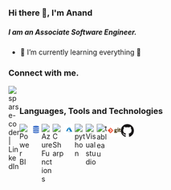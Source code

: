 ### Hi there 👋, I'm Anand

##### I am an Associate Software Engineer.
- 🌱 I’m currently learning everything 🤣


### Connect with me.

[<img align="left" alt="sparse-coder | LinkedIn" width="22px" src="https://cdn.jsdelivr.net/npm/simple-icons@v3/icons/linkedin.svg" />][linkedin]

<br/>

### Languages, Tools and Technologies
<img align="left" alt="Power BI" width="22px" src="https://cdn.jsdelivr.net/npm/simple-icons@v3/icons/powerbi.svg" />

<img align="left" alt="SQL" width="22px" src="https://raw.githubusercontent.com/github/explore/80688e429a7d4ef2fca1e82350fe8e3517d3494d/topics/sql/sql.png" />

<img align="left" alt="Azure Functions" width="22px" src="https://cdn.jsdelivr.net/npm/simple-icons@3.12.0/icons/azurefunctions.svg" />

<img align="left" alt="C Sharp" width="22px" src="https://cdn.jsdelivr.net/npm/simple-icons@3.12.0/icons/csharp.svg" />

<img align="left" alt="Azure" width="22px" src="https://raw.githubusercontent.com/github/explore/80688e429a7d4ef2fca1e82350fe8e3517d3494d/topics/azure/azure.png" />

<img align="left" alt="python" width="22px" src="https://cdn.jsdelivr.net/npm/simple-icons@3.12.0/icons/python.svg" />

<img align="left" alt="Visual studio" width="22px" src="https://cdn.jsdelivr.net/npm/simple-icons@3.12.0/icons/visualstudio.svg" />

<img align="left" alt="tableau" width="22px" src="https://cdn.jsdelivr.net/npm/simple-icons@3.12.0/icons/tableau.svg" />

<img align="left" alt="Git" width="26px" src="https://raw.githubusercontent.com/github/explore/80688e429a7d4ef2fca1e82350fe8e3517d3494d/topics/git/git.png" />

<img align="left" alt="GitHub" width="26px" src="https://raw.githubusercontent.com/github/explore/78df643247d429f6cc873026c0622819ad797942/topics/github/github.png" />

[linkedin]:www.linkedin.com/in/sparse-coder